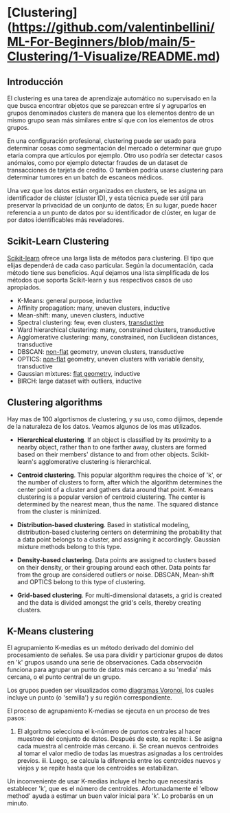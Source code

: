 # [Clustering] (https://github.com/valentinbellini/ML-For-Beginners/blob/main/5-Clustering/1-Visualize/README.md)

## Introducción

El clustering es una tarea de aprendizaje automático no supervisado en la que busca encontrar objetos que se parezcan entre sí y agruparlos en grupos denominados clusters de manera que los elementos dentro de un mismo grupo sean más similares entre sí que con los elementos de otros grupos.

En una configuración profesional, clustering puede ser usado para determinar cosas como segmentación del mercado o determinar que grupo etaria compra que artículos por ejemplo. Otro uso podría ser detectar casos anómalos, como por ejemplo detectar fraudes de un dataset de transacciones de tarjeta de credito. O tambien podría usarse clustering para determinar tumores en un batch de escaneos médicos.

Una vez que los datos están organizados en clusters, se les asigna un identificador de clúster (cluster ID), y esta técnica puede ser útil para preservar la privacidad de un conjunto de datos; En su lugar, puede hacer referencia a un punto de datos por su identificador de clúster, en lugar de por datos identificables más reveladores.


## Scikit-Learn Clustering

[Scikit-learn](https://scikit-learn.org/stable/modules/clustering.html) ofrece una larga lista de métodos para clustering. El tipo que elijas dependerá de cada caso particular. Según la documentación, cada método tiene sus beneficios. Aquí dejamos una lista simplificada de los métodos que soporta Scikit-learn y sus respectivos casos de uso apropiados.

- K-Means:	general purpose, inductive
- Affinity propagation:	many, uneven clusters, inductive
- Mean-shift:	many, uneven clusters, inductive
- Spectral clustering:	few, even clusters, [transductive](https://en.wikipedia.org/wiki/Transduction_(machine_learning))
- Ward hierarchical clustering:	many, constrained clusters, transductive
- Agglomerative clustering:	many, constrained, non Euclidean distances, transductive
- DBSCAN:   [non-flat](https://datascience.stackexchange.com/questions/52260/terminology-flat-geometry-in-the-context-of-clustering) geometry, uneven clusters, transductive
- OPTICS:	[non-flat](https://datascience.stackexchange.com/questions/52260/terminology-flat-geometry-in-the-context-of-clustering) geometry, uneven clusters with variable density, transductive
- Gaussian mixtures:	[flat geometry](https://datascience.stackexchange.com/questions/52260/terminology-flat-geometry-in-the-context-of-clustering), inductive
- BIRCH:	large dataset with outliers, inductive


## Clustering algorithms

Hay mas de 100 algortismos de clustering, y su uso, como dijimos, depende de la naturaleza de los datos. Veamos algunos de los mas utilizados.

- **Hierarchical clustering**. If an object is classified by its proximity to a nearby object, rather than to one farther away, clusters are formed based on their members' distance to and from other objects. Scikit-learn's agglomerative clustering is hierarchical.

- **Centroid clustering**. This popular algorithm requires the choice of 'k', or the number of clusters to form, after which the algorithm determines the center point of a cluster and gathers data around that point. K-means clustering is a popular version of centroid clustering. The center is determined by the nearest mean, thus the name. The squared distance from the cluster is minimized.

- **Distribution-based clustering**. Based in statistical modeling, distribution-based clustering centers on determining the probability that a data point belongs to a cluster, and assigning it accordingly. Gaussian mixture methods belong to this type.

- **Density-based clustering**. Data points are assigned to clusters based on their density, or their grouping around each other. Data points far from the group are considered outliers or noise. DBSCAN, Mean-shift and OPTICS belong to this type of clustering.

- **Grid-based clustering**. For multi-dimensional datasets, a grid is created and the data is divided amongst the grid's cells, thereby creating clusters.


## K-Means clustering

El agrupamiento K-medias es un método derivado del dominio del procesamiento de señales. Se usa para dividir y particionar grupos de datos en 'k' grupos usando una serie de observaciones. Cada observación funciona para agrupar un punto de datos más cercano a su 'media' más cercana, o el punto central de un grupo.

Los grupos pueden ser visualizados como [diagramas Voronoi](https://en.wikipedia.org/wiki/Voronoi_diagram), los cuales incluye un punto (o 'semilla') y su región correspondiente.

El proceso de agrupamiento K-medias se ejecuta en un proceso de tres pasos:

1. El algoritmo selecciona el k-número de puntos centrales al hacer muestreo del conjunto de datos. Después de esto, se repite:
    i. Se asigna cada muestra al centroide más cercano.
    ii. Se crean nuevos centroides al tomar el valor medio de todas las muestras asignadas a los centroides previos.
    iii. Luego, se calcula la diferencia entre los centroides nuevos y viejos y se repite hasta que los centroides se estabilizan.

Un inconveniente de usar K-medias incluye el hecho que necesitarás establecer 'k', que es el número de centroides. Afortunadamente el 'elbow method' ayuda a estimar un buen valor inicial para 'k'. Lo probarás en un minuto.




